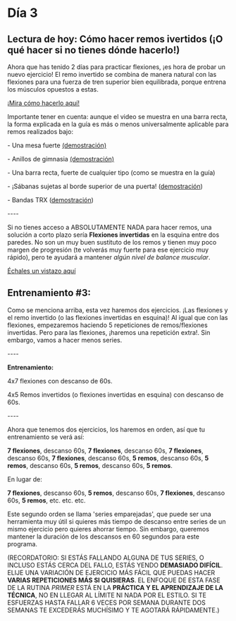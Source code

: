 # Día 3

## Lectura de hoy: Cómo hacer remos ivertidos (¡O qué hacer si no tienes dónde hacerlo!)

Ahora que has tenido 2 días para practicar flexiones, ¡es hora de probar un nuevo ejercicio! El remo invertido se combina de manera natural con las flexiones para una fuerza de tren superior bien equilibrada, porque entrena los músculos opuestos a estas.

[¡Mira cómo hacerlo aquí!](https://www.nick-e.com/row/)

Importante tener en cuenta: aunque el video se muestra en una barra recta, la forma explicada en la guía es más o menos universalmente aplicable para remos realizados bajo:

\- Una mesa fuerte [(demostración)](https://www.youtube.com/watch?v=iH18IrHexlo)

\- Anillos de gimnasia [(demostración)](https://www.youtube.com/watch?v=sEAOZc77wk8)

\- Una barra recta, fuerte de cualquier tipo (como se muestra en la guía)

\- ¡Sábanas sujetas al borde superior de una puerta! ([demostración](https://www.youtube.com/watch?v=EcmKlDW_p7E))

\- Bandas TRX ([demostración](https://www.youtube.com/watch?v=lBxgQ2FEiH8))

\----

Si no tienes acceso a ABSOLUTAMENTE NADA para hacer remos, una solución a corto plazo sería **Flexiones invertidas** en la esquina entre dos paredes. No son un muy buen sustituto de los remos y tienen muy poco margen de progresión (te volverás muy fuerte para ese ejercicio muy rápido), pero te ayudará a mantener *algún nivel de balance muscular*.

[Échales un vistazo aquí](https://www.nick-e.com/reverse-push-ups/)

## Entrenamiento #3:

Como se menciona arriba, esta vez haremos dos ejercicios. ¡Las flexiones y el remo invertido (o las flexiones invertidas en esquina)! Al igual que con las flexiones, empezaremos haciendo 5 repeticiones de remos/flexiones invertidas. Pero para las flexiones, ¡haremos una repetición extra!. Sin embargo, vamos a hacer menos series.

\----

**Entrenamiento:**

4x7 flexiones con descanso de 60s.

4x5 Remos invertidos (o flexiones invertidas en esquina) con descanso de 60s.

\----

Ahora que tenemos dos ejercicios, los haremos en orden, así que tu entrenamiento se verá así:

**7 flexiones**, descanso 60s, **7 flexiones**, descanso 60s, **7 flexiones**, descanso 60s, **7 flexiones**, descanso 60s, **5 remos**, descanso 60s, **5 remos**, descanso 60s, **5 remos**, descanso 60s, **5 remos**.

En lugar de:

**7 flexiones**, descanso 60s, **5 remos**, descanso 60s, **7 flexiones**, descanso 60s, **5 remos**, etc. etc. etc.

Este segundo orden se llama 'series emparejadas', que puede ser una herramienta muy útil si quieres más tiempo de descanso entre series de un mismo ejercicio pero quieres ahorrar tiempo. Sin embargo, queremos mantener la duración de los descansos en 60 segundos para este programa.

(RECORDATORIO: SI ESTÁS FALLANDO ALGUNA DE TUS SERIES, O INCLUSO ESTÁS CERCA DEL FALLO, ESTÁS YENDO **DEMASIADO DIFÍCIL**. ELIJE UNA VARIACIÓN DE EJERCICIO MÁS FÁCIL QUE PUEDAS HACER **VARIAS REPETICIONES MÁS SI QUISIERAS**. EL ENFOQUE DE ESTA FASE DE LA RUTINA *PRIMER* ESTÁ EN LA **PRÁCTICA Y EL APRENDIZAJE DE LA TÉCNICA**, NO EN LLEGAR AL LÍMITE NI NADA POR EL ESTILO. SI TE ESFUERZAS HASTA FALLAR 6 VECES POR SEMANA DURANTE DOS SEMANAS TE EXCEDERÁS MUCHÍSIMO Y TE AGOTARÁ RÁPIDAMENTE.)
